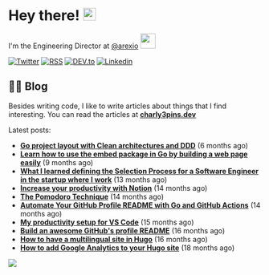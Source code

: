 
# Hey there! <img src="https://media.giphy.com/media/hvRJCLFzcasrR4ia7z/giphy.gif" width="25px">

I'm the Engineering Director at <a href="https://github.com/arexio">@arexio</a> <img src="https://media.giphy.com/media/WUlplcMpOCEmTGBtBW/giphy.gif" width="30">

[![Twitter](https://img.shields.io/badge/Twitter-1DA1F2?style=for-the-badge&logo=twitter&logoColor=white)](https://twitter.com/intent/follow?screen_name=charly3pins)
[![RSS](https://img.shields.io/badge/RSS-FFA500?style=for-the-badge&logo=rss&logoColor=white)](https://charly3pins.dev)
[![DEV.to](https://img.shields.io/badge/dev.to-0A0A0A?style=for-the-badge&logo=dev.to&logoColor=white)](https://dev.to/charly3pins)
[![Linkedin](https://img.shields.io/badge/LinkedIn-0077B5?style=for-the-badge&logo=linkedin&logoColor=white)](https://www.linkedin.com/in/carlesfuste/)

## 👨‍💻 Blog

Besides writing code, I like to write articles about things that I find interesting. You can read the articles at **[charly3pins.dev](https://charly3pins.dev)**

Latest posts:
- **[Go project layout with Clean architectures and DDD](https://charly3pins.dev/blog/go-project-layout-with-clean-architecures-and-ddd/)** (6 months ago)
- **[Learn how to use the embed package in Go by building a web page easily](https://charly3pins.dev/blog/learn-how-to-use-the-embed-package-in-go-by-building-a-web-page-easily/)** (9 months ago)
- **[What I learned defining the Selection Process for a Software Engineer in the startup where I work](https://charly3pins.dev/blog/what-i-learned-defining-the-selection-process-for-a-software-engineer-in-the-startup-where-i-work/)** (13 months ago)
- **[Increase your productivity with Notion](https://charly3pins.dev/blog/increase-your-productivity-with-notion/)** (14 months ago)
- **[The Pomodoro Technique](https://charly3pins.dev/blog/the-pomodoro-technique/)** (14 months ago)
- **[Automate Your GitHub Profile README with Go and GitHub Actions](https://charly3pins.dev/blog/automate-your-github-profile-readme-with-go-and-github-actions/)** (14 months ago)
- **[My productivity setup for VS Code](https://charly3pins.dev/blog/my-productivity-setup-for-vs-code/)** (15 months ago)
- **[Build an awesome GitHub's profile README](https://charly3pins.dev/blog/build-an-awesome-github-profile-readme/)** (16 months ago)
- **[How to have a multilingual site in Hugo](https://charly3pins.dev/blog/how-to-have-a-multilingual-site-in-hugo/)** (16 months ago)
- **[How to add Google Analytics to your Hugo site](https://charly3pins.dev/blog/how-to-add-google-analytics-to-your-hugo-site/)** (18 months ago)


![](https://media.giphy.com/media/OPYnG3Xf8zLag/giphy.gif)